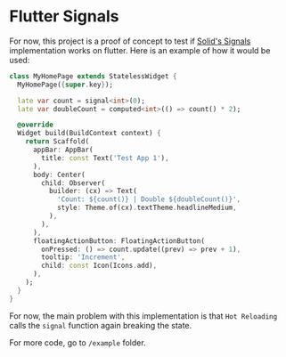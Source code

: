 # Flutter Signals

For now, this project is a proof of concept to test if [Solid's Signals](https://www.solidjs.com/docs/latest/api#createsignal) implementation works on flutter. Here is an example of how it would be used:

```dart
class MyHomePage extends StatelessWidget {
  MyHomePage({super.key});

  late var count = signal<int>(0);
  late var doubleCount = computed<int>(() => count() * 2);

  @override
  Widget build(BuildContext context) {
    return Scaffold(
      appBar: AppBar(
        title: const Text('Test App 1'),
      ),
      body: Center(
        child: Observer(
          builder: (cx) => Text(
            'Count: ${count()} | Double ${doubleCount()}',
            style: Theme.of(cx).textTheme.headlineMedium,
          ),
        ),
      ),
      floatingActionButton: FloatingActionButton(
        onPressed: () => count.update((prev) => prev + 1),
        tooltip: 'Increment',
        child: const Icon(Icons.add),
      ),
    );
  }
}
```

For now, the main problem with this implementation is that `Hot Reloading` calls the `signal` function again breaking the state.

For more code, go to `/example` folder.
